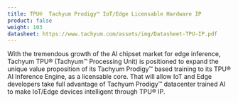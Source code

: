```yaml
---
title: TPU®  Tachyum Prodigy™ IoT/Edge Licensable Hardware IP
product: false
weight: 103
datasheet: https://www.tachyum.com/assets/img/Datasheet-TPU-IP.pdf
---
```

With the tremendous growth of the AI chipset market for edge inference, Tachyum TPU® (Tachyum™ Processing Unit) is positioned to expand the unique value proposition of its Tachyum Prodigy™ based training to its TPU® AI Inference Engine, as a licensable core. That will allow IoT and Edge developers take full advantage of Tachyum Prodigy™ datacenter trained AI to make IoT/Edge devices intelligent through TPU® IP.